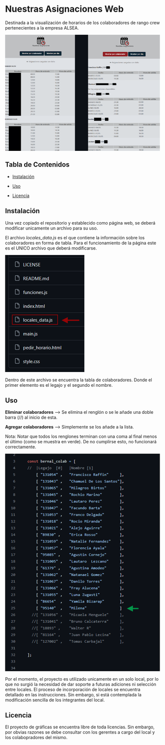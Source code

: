 # Nuestras Asignaciones Web

Destinada a la visualización de horarios de los colaboradores de rango crew pertenecientes a la empresa ALSEA. 


![IMAGEN_MPD](https://github.com/FranciscoRaffin/NuestrasAsignacionesWeb/blob/main/readme_imagenes/ejemplo.png)


## Tabla de Contenidos

- [Instalación](#instalación)
- [Uso](#uso)

- [Licencia](#licencia)

## Instalación
Una vez copiado el repositorio y establecido como página web, se deberá modificar unicamente un archivo para su uso.

El archivo *locales_data.js* es el que contiene la información sobre los colaboradores en forma de tabla. 
Para el funcionamiento de la página este es el UNICO archivo que deberá modificarse. 

![LD](https://github.com/FranciscoRaffin/NuestrasAsignacionesWeb/blob/main/readme_imagenes/locales_data.png)

Dentro de este archivo se encuentra la tabla de colaboradores. 
Donde el primer elemento es el legajo y el segundo el nombre. 

## Uso

**Eliminar colaboradores** --> Se elimina el renglón o se le añade una doble barra (//) al inicio de esta.

**Agregar colaboradores** --> Simplemente se los añade a la lista. 

Nota: Notar que todos los renglones terminan con una coma al final menos el último (como se muestra en verde). De no cumplirse esto, no funcionará correctamente.

![TABLA](https://github.com/FranciscoRaffin/NuestrasAsignacionesWeb/blob/main/readme_imagenes/lista_colaboradores.png)

Por el momento, el proyecto es utilizado unicamente en un solo local, por lo que no surgió la necesidad de dar soporte a futuras adiciones ni selección entre locales. El proceso de incorporación de locales se encuentra detallado en las instrucciones.
Sin embargo, si está contemplada la modificación sencilla de los integrantes del local. 

## Licencia

El proyecto de gráficas se encuentra libre de toda licencias. Sin embargo, por obvias razones se debe consultar con los gerentes a cargo del local y los colabopradores del mismo.
